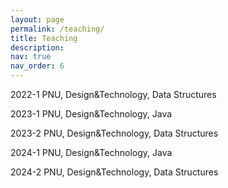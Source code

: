 ```yaml
---
layout: page
permalink: /teaching/
title: Teaching
description: 
nav: true
nav_order: 6
---
```


<p>2022-1 PNU, Design&Technology, Data Structures </p>
<p>2023-1 PNU, Design&Technology, Java </p>
<p>2023-2 PNU, Design&Technology, Data Structures </p>
<p>2024-1 PNU, Design&Technology, Java </p>
<p>2024-2 PNU, Design&Technology, Data Structures </p>

